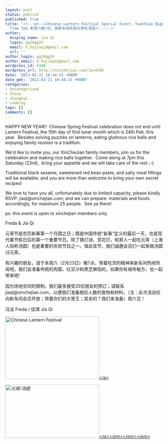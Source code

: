 ```yaml
---
layout: post
status: publish
published: true
title: '<!--:en-->Chinese Lantern Festival Special Event: YuanXiao Night this Saturday
  from 7pm.本周六晚7点，来新车间庆祝元宵吃汤团<!--:-->'
author:
  display_name: Jia Qi
  login: gg24gg24
  email: h.hujiaqi@gmail.com
  url: ''
author_login: gg24gg24
author_email: h.hujiaqi@gmail.com
wordpress_id: 4348
wordpress_url: http://xinchejian.com/?p=4348
date: '2013-02-21 18:44:15 +0800'
date_gmt: '2013-02-21 10:44:15 +0800'
categories:
- Uncategorized
- china
- shanghai
- cooking
tags: []
comments: []
---
```

<p><!--:en-->HAPPY NEW YEAR!! &nbsp;Chinese Spring Festival celebration does not end until Lantern Festival, the 15th day of first lunar month which is 24th Feb. this year. &nbsp;Besides solving puzzles on lanterns, eating glutinous rice balls and enjoying family reunion is a tradition.</p>
<p>We'd like to invite you, our XinCheJian family members, join us for the celebration and making rice balls together. &nbsp;Come along at 7pm this Saturday (23rd), &nbsp;bring your appetite and we will take care of the rest ;-)</p>
<p>Traditional black sesame, sweetened red bean paste, and salty meat fillings will be available; and you are more than welcome to bring your own secret recipes!</p>
<p>We love to have you all, unfortunately due to limited capacity, please kindly RSVP: jiaqi@xinchejian.com; and we can prepare &nbsp;materials and foods accordingly, for&nbsp;maximum&nbsp;25 people. &nbsp;See ya there!</p>
<p>ps: this event is open to xinchejian members only.</p>
<p>Freda &amp; Jia Qi</p>
<p>元宵节是农历新春第一个月圆之日；既是中国传统&ldquo;新春&rdquo;定义的最后一天，也是现代春节假日后的第一个重要节日。除了猜灯谜，赏花灯，和家人一起吃元宵（上海人俗称汤圆）也是重要的庆祝节目之一。值此佳节，我们诚邀会员们一起来做汤圆过元宵。</p>
<p>有兴趣的朋友，请于本周六（2月23日）晚7点，带着吃货的精神来新车间热闹热闹吧。我们会准备传统的肉糜，红豆沙和黑芝麻馅的，如果你有祖传秘方，也一起带来吧!</p>
<p>因为场地空间的限制，我们最多接受25位朋友的预订；请联系 jiaqi@xinchejian.com，以便我们准备相应人数的食物和材料。（注：此次活动仅向新车间会员开放；带着你们的大胃王；其余的？我们来准备）周六见！</p>
<p>冯洁 Freda &#47; 佳琪 Jia Qi</p>
<p><a href="http:&#47;&#47;xinchejian.com&#47;2013&#47;02&#47;21&#47;chinese-lantern-festival-special-event-yuanxiao-night-this-saturday-from-7pm-%e6%9c%ac%e5%91%a8%e5%85%ad%e6%99%9a7%e7%82%b9%ef%bc%8c%e6%9d%a5%e6%96%b0%e8%bd%a6%e9%97%b4%e5%ba%86%e7%a5%9d%e5%85%83&#47;%e6%8d%95%e8%8e%b7&#47;" rel="attachment wp-att-4349"><img class="alignleft size-medium wp-image-4349" alt="Chinese Lantern Festival" src="http:&#47;&#47;xinchejian.com&#47;wp-content&#47;uploads&#47;2013&#47;02&#47;捕获-300x200.png" width="300" height="200" &#47;><&#47;a></p>
<p><em id="__mceDel"><em id="__mceDel"><em id="__mceDel"><a href="http:&#47;&#47;xinchejian.com&#47;2013&#47;02&#47;21&#47;chinese-lantern-festival-special-event-yuanxiao-night-this-saturday-from-7pm-%e6%9c%ac%e5%91%a8%e5%85%ad%e6%99%9a7%e7%82%b9%ef%bc%8c%e6%9d%a5%e6%96%b0%e8%bd%a6%e9%97%b4%e5%ba%86%e7%a5%9d%e5%85%83&#47;%e6%8d%95%e8%8e%b72&#47;" rel="attachment wp-att-4350"><img class="alignleft size-medium wp-image-4350" alt="元宵&#47;汤圆" src="http:&#47;&#47;xinchejian.com&#47;wp-content&#47;uploads&#47;2013&#47;02&#47;捕获2-300x171.png" width="300" height="171" &#47;><&#47;a><&#47;em><&#47;em><&#47;em><!--:--></p>
